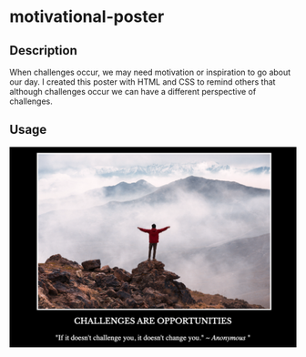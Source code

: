# motivational-poster

## Description
When challenges occur, we may need motivation or inspiration to go about our day. I created this poster with HTML and CSS to remind others that although challenges occur we can have a different perspective of challenges. 

## Usage
![alt text](./assets/images/poster.png)
